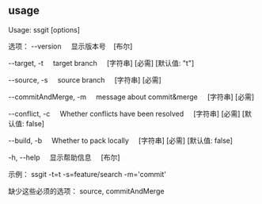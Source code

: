 
## usage
Usage: ssgit [options]

选项：
  --version   &nbsp; &nbsp;       显示版本号  &nbsp; &nbsp;[布尔]

  --target, -t    &nbsp; &nbsp;       target branch &nbsp; &nbsp;   [字符串] [必需] [默认值: "t"]
  
  --source, -s    &nbsp; &nbsp;       source branch  &nbsp; &nbsp;  [字符串] [必需]

  --commitAndMerge, -m  &nbsp; &nbsp;    message about commit&merge  &nbsp; &nbsp;   [字符串] [必需]

  --conflict, -c    &nbsp; &nbsp;     Whether conflicts have been resolved  &nbsp; &nbsp; [字符串] [必需] [默认值: false]

  --build, -b    &nbsp; &nbsp;        Whether to pack locally  &nbsp; &nbsp; [字符串] [必需] [默认值: false]

  -h, --help     &nbsp; &nbsp;        显示帮助信息  &nbsp; &nbsp;  [布尔]

示例：
  ssgit -t=t -s=feature/search -m='commit'

缺少这些必须的选项：  source, commitAndMerge


